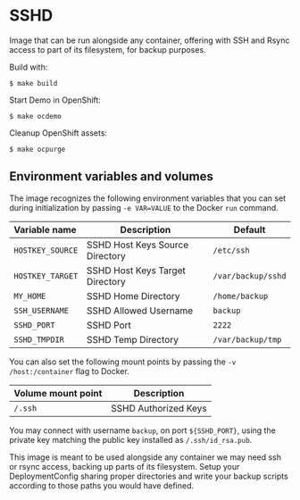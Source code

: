 # SSHD

Image that can be run alongside any container, offering with SSH and Rsync
access to part of its filesystem, for backup purposes.

Build with:

```
$ make build
```

Start Demo in OpenShift:

```
$ make ocdemo
```

Cleanup OpenShift assets:

```
$ make ocpurge
```


Environment variables and volumes
----------------------------------

The image recognizes the following environment variables that you can set during
initialization by passing `-e VAR=VALUE` to the Docker `run` command.

|    Variable name     |    Description                  | Default                 |
| :------------------- | ------------------------------- | ----------------------- |
|  `HOSTKEY_SOURCE`    | SSHD Host Keys Source Directory | `/etc/ssh`              |
|  `HOSTKEY_TARGET`    | SSHD Host Keys Target Directory | `/var/backup/sshd`      |
|  `MY_HOME`           | SSHD Home Directory             | `/home/backup`          |
|  `SSH_USERNAME`      | SSHD Allowed Username           | `backup`                |
|  `SSHD_PORT`         | SSHD Port                       | `2222`                  |
|  `SSHD_TMPDIR`       | SSHD Temp Directory             | `/var/backup/tmp`       |

You can also set the following mount points by passing the `-v /host:/container`
flag to Docker.

|  Volume mount point  | Description                     |
| :------------------- | ------------------------------- |
|  `/.ssh`             | SSHD Authorized Keys            |


You may connect with username `backup`, on port `${SSHD_PORT}`, using the
private key matching the public key installed as `/.ssh/id_rsa.pub`.

This image is meant to be used alongside any container we may need ssh or
rsync access, backing up parts of its filesystem. Setup your DeploymentConfig
sharing proper directories and write your backup scripts according to those
paths you would have defined.
